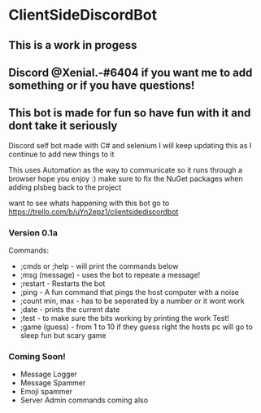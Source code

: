 # ClientSideDiscordBot
## This is a work in progess
## Discord @Xenial.-#6404 if you want me to add something or if you have questions!
## This bot is made for fun so have fun with it and dont take it seriously 

Discord self bot made with C# and selenium I will keep updating this as I continue to add new things to it

This uses Automation as the way to communicate so it runs through a browser hope you enjoy :)
make sure to fix the NuGet packages when adding plsbeg back to the project

want to see whats happening with this bot go to https://trello.com/b/uYn2epz1/clientsidediscordbot
### Version 0.1a
Commands:
  * ;cmds or ;help - will print the commands below
  * ;msg (message) - uses the bot to repeate a message!
  * ;restart - Restarts the bot
  * ;ping - A fun command that pings the host computer with a noise
  * ;count min, max - has to be seperated by a number or it wont work
  * ;date - prints the current date
  * ;test - to make sure the bits working by printing the work Test!
  * ;game (guess) - from 1 to 10 if they guess right the hosts pc will go to sleep fun but scary game

### Coming Soon!
* Message Logger
* Message Spammer
* Emoji spammer
* Server Admin commands coming also
